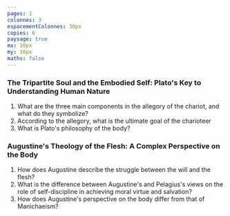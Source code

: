 ```yaml
---
pages: 1
colonnes: 3
espacementColonnes: 30px
copies: 6
paysage: true
mx: 10px
my: 10px
maths: false
---
```


### The Tripartite Soul and the Embodied Self: Plato's Key to Understanding Human Nature

1. What are the three main components in the allegory of the chariot, and what do they symbolize?
2. According to the allegory, what is the ultimate goal of the charioteer
3. What is Plato's philosophy of the body?

### Augustine's Theology of the Flesh: A Complex Perspective on the Body

1. How does Augustine describe the struggle between the will and the flesh?
2. What is the difference between Augustine's and Pelagius's views on the role of self-discipline in achieving moral virtue and salvation?
3. How does Augustine's perspective on the body differ from that of Manichaeism?